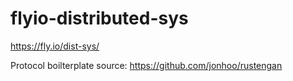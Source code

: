 # flyio-distributed-sys

https://fly.io/dist-sys/

Protocol boilterplate source: https://github.com/jonhoo/rustengan

